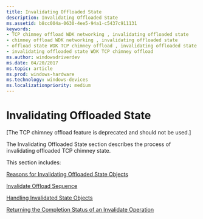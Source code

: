 ```yaml
---
title: Invalidating Offloaded State
description: Invalidating Offloaded State
ms.assetid: b8cc004a-0630-4ee5-94a1-c5437c911131
keywords:
- TCP chimney offload WDK networking , invalidating offloaded state
- chimney offload WDK networking , invalidating offloaded state
- offload state WDK TCP chimney offload , invalidating offloaded state
- invalidating offloaded state WDK TCP chimney offload
ms.author: windowsdriverdev
ms.date: 04/20/2017
ms.topic: article
ms.prod: windows-hardware
ms.technology: windows-devices
ms.localizationpriority: medium
---
```


# Invalidating Offloaded State


\[The TCP chimney offload feature is deprecated and should not be used.\]




The Invalidating Offloaded State section describes the process of invalidating offloaded TCP chimney state.

This section includes:

[Reasons for Invalidating Offloaded State Objects](reasons-for-invalidating-offloaded-state-objects.md)

[Invalidate Offload Sequence](invalidate-offload-sequence.md)

[Handling Invalidated State Objects](handling-invalidated-state-objects.md)

[Returning the Completion Status of an Invalidate Operation](returning-the-completion-status-of-an-invalidate-operation.md)

 

 





